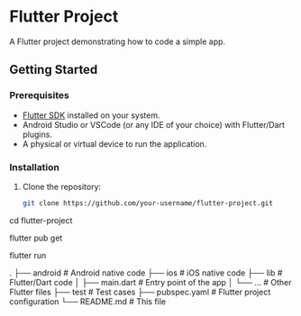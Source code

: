 # Flutter Project

A Flutter project demonstrating how to code a simple app.

## Getting Started

### Prerequisites

- [Flutter SDK](https://flutter.dev/docs/get-started/install) installed on your system.
- Android Studio or VSCode (or any IDE of your choice) with Flutter/Dart plugins.
- A physical or virtual device to run the application.

### Installation

1. Clone the repository:
   ```bash
   git clone https://github.com/your-username/flutter-project.git
cd flutter-project

flutter pub get

flutter run

.
├── android              # Android native code
├── ios                  # iOS native code
├── lib                  # Flutter/Dart code
│   ├── main.dart        # Entry point of the app
│   └── ...              # Other Flutter files
├── test                 # Test cases
├── pubspec.yaml         # Flutter project configuration
└── README.md            # This file

